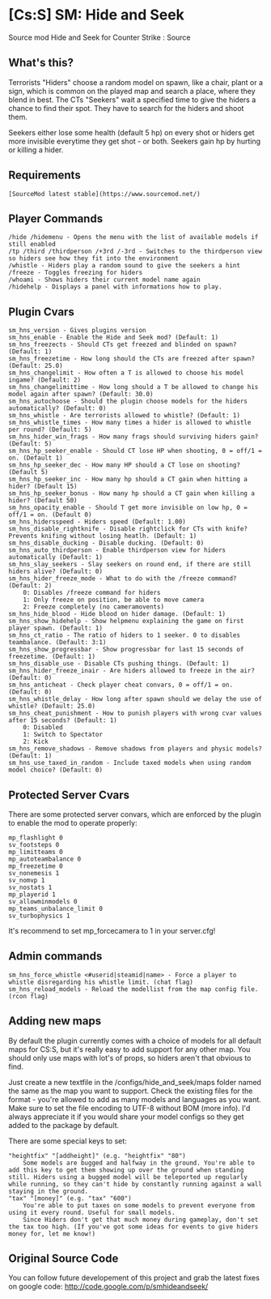 # [Cs:S] SM: Hide and Seek
Source mod Hide and Seek for Counter Strike : Source


What's this?
--------------------------------
Terrorists "Hiders" choose a random model on spawn, like a chair, plant or a sign, which is common on the played map and search a place, where they blend in best. The CTs "Seekers" wait a specified time to give the hiders a chance to find their spot. They have to search for the hiders and shoot them.

Seekers either lose some health (default 5 hp) on every shot or hiders get more invisible everytime they get shot - or both. Seekers gain hp by hurting or killing a hider.

Requirements
--------------------------------

    [SourceMod latest stable](https://www.sourcemod.net/)

Player Commands
--------------------------------

    /hide /hidemenu - Opens the menu with the list of available models if still enabled
    /tp /third /thirdperson /+3rd /-3rd - Switches to the thirdperson view so hiders see how they fit into the environment
    /whistle - Hiders play a random sound to give the seekers a hint
    /freeze - Toggles freezing for hiders
    /whoami - Shows hiders their current model name again
    /hidehelp - Displays a panel with informations how to play.


Plugin Cvars
--------------------------------

    sm_hns_version - Gives plugins version
    sm_hns_enable - Enable the Hide and Seek mod? (Default: 1)
    sm_hns_freezects - Should CTs get freezed and blinded on spawn? (Default: 1)
    sm_hns_freezetime - How long should the CTs are freezed after spawn? (Default: 25.0)
    sm_hns_changelimit - How often a T is allowed to choose his model ingame? (Default: 2)
    sm_hns_changelimittime - How long should a T be allowed to change his model again after spawn? (Default: 30.0)
    sm_hns_autochoose - Should the plugin choose models for the hiders automatically? (Default: 0)
    sm_hns_whistle - Are terrorists allowed to whistle? (Default: 1)
    sm_hns_whistle_times - How many times a hider is allowed to whistle per round? (Default: 5)
    sm_hns_hider_win_frags - How many frags should surviving hiders gain? (Default: 5)
    sm_hns_hp_seeker_enable - Should CT lose HP when shooting, 0 = off/1 = on. (Default 1)
    sm_hns_hp_seeker_dec - How many HP should a CT lose on shooting? (Default 5)
    sm_hns_hp_seeker_inc - How many hp should a CT gain when hitting a hider? (Default 15)
    sm_hns_hp_seeker_bonus - How many hp should a CT gain when killing a hider? (Default 50)
    sm_hns_opacity_enable - Should T get more invisible on low hp, 0 = off/1 = on. (Default 0)
    sm_hns_hidersspeed - Hiders speed (Default: 1.00)
    sm_hns_disable_rightknife - Disable rightclick for CTs with knife? Prevents knifing without losing heatlh. (Default: 1)
    sm_hns_disable_ducking - Disable ducking. (Default: 0)
    sm_hns_auto_thirdperson - Enable thirdperson view for hiders automatically (Default: 1)
    sm_hns_slay_seekers - Slay seekers on round end, if there are still hiders alive? (Default: 0)
    sm_hns_hider_freeze_mode - What to do with the /freeze command? (Default: 2)
        0: Disables /freeze command for hiders
        1: Only freeze on position, be able to move camera
        2: Freeze completely (no cameramovents)
    sm_hns_hide_blood - Hide blood on hider damage. (Default: 1)
    sm_hns_show_hidehelp - Show helpmenu explaining the game on first player spawn. (Default: 1)
    sm_hns_ct_ratio - The ratio of hiders to 1 seeker. 0 to disables teambalance. (Default: 3:1)
    sm_hns_show_progressbar - Show progressbar for last 15 seconds of freezetime. (Default: 1)
    sm_hns_disable_use - Disable CTs pushing things. (Default: 1)
    sm_hns_hider_freeze_inair - Are hiders allowed to freeze in the air? (Default: 0)
    sm_hns_anticheat - Check player cheat convars, 0 = off/1 = on. (Default: 0)
    sm_hns_whistle_delay - How long after spawn should we delay the use of whistle? (Default: 25.0)
    sm_hns_cheat_punishment - How to punish players with wrong cvar values after 15 seconds? (Default: 1)
        0: Disabled
        1: Switch to Spectator
        2: Kick
    sm_hns_remove_shadows - Remove shadows from players and physic models? (Default: 1)
    sm_hns_use_taxed_in_random - Include taxed models when using random model choice? (Default: 0)


Protected Server Cvars
--------------------------------
There are some protected server convars, which are enforced by the plugin to enable the mod to operate properly:

    mp_flashlight 0
    sv_footsteps 0
    mp_limitteams 0
    mp_autoteambalance 0
    mp_freezetime 0
    sv_nonemesis 1
    sv_nomvp 1
    sv_nostats 1
    mp_playerid 1
    sv_allowminmodels 0
    mp_teams_unbalance_limit 0
    sv_turbophysics 1

It's recommend to set mp_forcecamera to 1 in your server.cfg!


Admin commands
--------------------------------

    sm_hns_force_whistle <#userid|steamid|name> - Force a player to whistle disregarding his whistle limit. (chat flag)
    sm_hns_reload_models - Reload the modellist from the map config file. (rcon flag)


Adding new maps
--------------------------------
By default the plugin currently comes with a choice of models for all default maps for CS:S, but it's really easy to add support for any other map. You should only use maps with lot's of props, so hiders aren't that obvious to find.

Just create a new textfile in the /configs/hide_and_seek/maps folder named the same as the map you want to support. Check the existing files for the format - you're allowed to add as many models and languages as you want. Make sure to set the file encoding to UTF-8 without BOM (more info).
I'd always appreciate it if you would share your model configs so they get added to the package by default.

There are some special keys to set:

    "heightfix" "[addheight]" (e.g. "heightfix" "80")
        Some models are bugged and halfway in the ground. You're able to add this key to get them showing up over the ground when standing still. Hiders using a bugged model will be teleported up regularly while running, so they can't hide by constantly running against a wall staying in the ground.
    "tax" "[money]" (e.g. "tax" "600")
        You're able to put taxes on some models to prevent everyone from using it every round. Useful for small models.
        Since Hiders don't get that much money during gameplay, don't set the tax too high. (If you've got some ideas for events to give hiders money for, let me know!)


Original Source Code
--------------------------------
You can follow future developement of this project and grab the latest fixes on google code:
http://code.google.com/p/smhideandseek/
